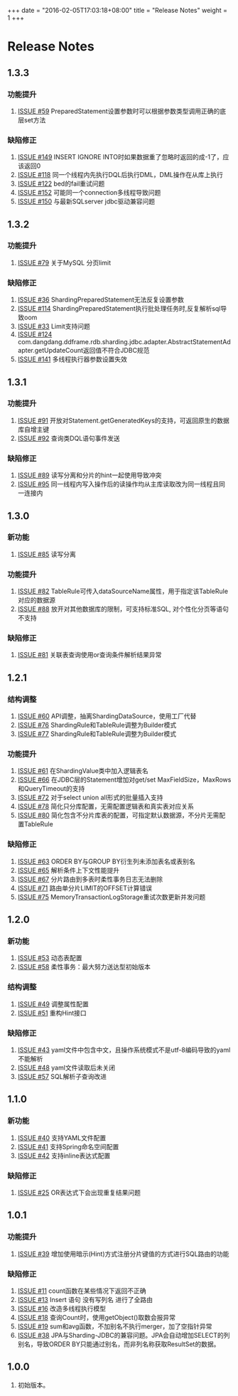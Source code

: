 


+++
date = "2016-02-05T17:03:18+08:00"
title = "Release Notes"
weight = 1
+++

# Release Notes

## 1.3.3

### 功能提升

1. [ISSUE #59](https://github.com/dangdangdotcom/sharding-jdbc/issues/59) PreparedStatement设置参数时可以根据参数类型调用正确的底层set方法

### 缺陷修正

1. [ISSUE #149](https://github.com/dangdangdotcom/sharding-jdbc/issues/149) INSERT IGNORE INTO时如果数据重了忽略时返回的成-1了，应该返回0 
1. [ISSUE #118](https://github.com/dangdangdotcom/sharding-jdbc/issues/118) 同一个线程内先执行DQL后执行DML，DML操作在从库上执行
1. [ISSUE #122](https://github.com/dangdangdotcom/sharding-jdbc/issues/122) bed的fail重试问题
1. [ISSUE #152](https://github.com/dangdangdotcom/sharding-jdbc/issues/152) 可能同一个connection多线程导致问题
1. [ISSUE #150](https://github.com/dangdangdotcom/sharding-jdbc/issues/150) 与最新SQLserver jdbc驱动兼容问题

## 1.3.2

### 功能提升

1. [ISSUE #79](https://github.com/dangdangdotcom/sharding-jdbc/issues/79) 关于MySQL 分页limit

### 缺陷修正

1. [ISSUE #36](https://github.com/dangdangdotcom/sharding-jdbc/issues/36) ShardingPreparedStatement无法反复设置参数
1. [ISSUE #114](https://github.com/dangdangdotcom/sharding-jdbc/issues/114) ShardingPreparedStatement执行批处理任务时,反复解析sql导致oom
1. [ISSUE #33](https://github.com/dangdangdotcom/sharding-jdbc/issues/33) Limit支持问题
1. [ISSUE #124](https://github.com/dangdangdotcom/sharding-jdbc/issues/124) com.dangdang.ddframe.rdb.sharding.jdbc.adapter.AbstractStatementAdapter.getUpdateCount返回值不符合JDBC规范
1. [ISSUE #141](https://github.com/dangdangdotcom/sharding-jdbc/issues/141) 多线程执行器参数设置失效


## 1.3.1

### 功能提升

1. [ISSUE #91](https://github.com/dangdangdotcom/sharding-jdbc/issues/91) 开放对Statement.getGeneratedKeys的支持，可返回原生的数据库自增主键
1. [ISSUE #92](https://github.com/dangdangdotcom/sharding-jdbc/issues/92) 查询类DQL语句事件发送

### 缺陷修正

1. [ISSUE #89](https://github.com/dangdangdotcom/sharding-jdbc/issues/89) 读写分离和分片的hint一起使用导致冲突
1. [ISSUE #95](https://github.com/dangdangdotcom/sharding-jdbc/issues/95) 同一线程内写入操作后的读操作均从主库读取改为同一线程且同一连接内

## 1.3.0

### 新功能

1. [ISSUE #85](https://github.com/dangdangdotcom/sharding-jdbc/issues/85) 读写分离

### 功能提升

1. [ISSUE #82](https://github.com/dangdangdotcom/sharding-jdbc/issues/82) TableRule可传入dataSourceName属性，用于指定该TableRule对应的数据源
1. [ISSUE #88](https://github.com/dangdangdotcom/sharding-jdbc/issues/88) 放开对其他数据库的限制，可支持标准SQL, 对个性化分页等语句不支持

### 缺陷修正

1. [ISSUE #81](https://github.com/dangdangdotcom/sharding-jdbc/issues/81) 关联表查询使用or查询条件解析结果异常

## 1.2.1

### 结构调整

1. [ISSUE #60](https://github.com/dangdangdotcom/sharding-jdbc/issues/60) API调整，抽离ShardingDataSource，使用工厂代替
1. [ISSUE #76](https://github.com/dangdangdotcom/sharding-jdbc/issues/76) ShardingRule和TableRule调整为Builder模式
1. [ISSUE #77](https://github.com/dangdangdotcom/sharding-jdbc/issues/77) ShardingRule和TableRule调整为Builder模式

### 功能提升

1. [ISSUE #61](https://github.com/dangdangdotcom/sharding-jdbc/issues/61) 在ShardingValue类中加入逻辑表名
1. [ISSUE #66](https://github.com/dangdangdotcom/sharding-jdbc/issues/66) 在JDBC层的Statement增加对get/set MaxFieldSize，MaxRows和QueryTimeout的支持
1. [ISSUE #72](https://github.com/dangdangdotcom/sharding-jdbc/issues/72) 对于select union all形式的批量插入支持
1. [ISSUE #78](https://github.com/dangdangdotcom/sharding-jdbc/issues/78) 简化只分库配置，无需配置逻辑表和真实表对应关系
1. [ISSUE #80](https://github.com/dangdangdotcom/sharding-jdbc/issues/80) 简化包含不分片库表的配置，可指定默认数据源，不分片无需配置TableRule

### 缺陷修正

1. [ISSUE #63](https://github.com/dangdangdotcom/sharding-jdbc/issues/63) ORDER BY与GROUP BY衍生列未添加表名或表别名
1. [ISSUE #65](https://github.com/dangdangdotcom/sharding-jdbc/issues/65) 解析条件上下文性能提升
1. [ISSUE #67](https://github.com/dangdangdotcom/sharding-jdbc/issues/67) 分片路由到多表时柔性事务日志无法删除
1. [ISSUE #71](https://github.com/dangdangdotcom/sharding-jdbc/issues/71) 路由单分片LIMIT的OFFSET计算错误
1. [ISSUE #75](https://github.com/dangdangdotcom/sharding-jdbc/issues/75) MemoryTransactionLogStorage重试次数更新并发问题

## 1.2.0

### 新功能

1. [ISSUE #53](https://github.com/dangdangdotcom/sharding-jdbc/issues/53) 动态表配置
1. [ISSUE #58](https://github.com/dangdangdotcom/sharding-jdbc/issues/58) 柔性事务：最大努力送达型初始版本

### 结构调整

1. [ISSUE #49](https://github.com/dangdangdotcom/sharding-jdbc/issues/49) 调整属性配置
1. [ISSUE #51](https://github.com/dangdangdotcom/sharding-jdbc/issues/51) 重构Hint接口

### 缺陷修正

1. [ISSUE #43](https://github.com/dangdangdotcom/sharding-jdbc/issues/43) yaml文件中包含中文，且操作系统模式不是utf-8编码导致的yaml不能解析
1. [ISSUE #48](https://github.com/dangdangdotcom/sharding-jdbc/issues/48) yaml文件读取后未关闭
1. [ISSUE #57](https://github.com/dangdangdotcom/sharding-jdbc/issues/57) SQL解析子查询改进

## 1.1.0

### 新功能

1. [ISSUE #40](https://github.com/dangdangdotcom/sharding-jdbc/issues/40) 支持YAML文件配置
1. [ISSUE #41](https://github.com/dangdangdotcom/sharding-jdbc/issues/41) 支持Spring命名空间配置
1. [ISSUE #42](https://github.com/dangdangdotcom/sharding-jdbc/issues/42) 支持inline表达式配置

### 缺陷修正

1. [ISSUE #25](https://github.com/dangdangdotcom/sharding-jdbc/issues/25) OR表达式下会出现重复结果问题

## 1.0.1

### 功能提升

1. [ISSUE #39](https://github.com/dangdangdotcom/sharding-jdbc/issues/39) 增加使用暗示(Hint)方式注册分片键值的方式进行SQL路由的功能

### 缺陷修正

1. [ISSUE #11](https://github.com/dangdangdotcom/sharding-jdbc/issues/11) count函数在某些情况下返回不正确
1. [ISSUE #13](https://github.com/dangdangdotcom/sharding-jdbc/issues/13) Insert 语句 没有写列名 进行了全路由
1. [ISSUE #16](https://github.com/dangdangdotcom/sharding-jdbc/issues/16) 改造多线程执行模型
1. [ISSUE #18](https://github.com/dangdangdotcom/sharding-jdbc/issues/18) 查询Count时，使用getObject()取数会报异常
1. [ISSUE #19](https://github.com/dangdangdotcom/sharding-jdbc/issues/19) sum和avg函数，不加别名不执行merger，加了空指针异常
1. [ISSUE #38](https://github.com/dangdangdotcom/sharding-jdbc/issues/38) JPA与Sharding-JDBC的兼容问题。JPA会自动增加SELECT的列别名，导致ORDER BY只能通过别名，而非列名称获取ResultSet的数据。

## 1.0.0
1. 初始版本。
